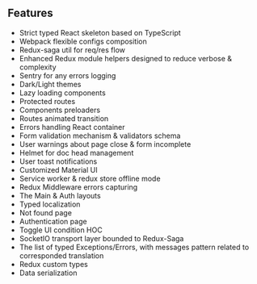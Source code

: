## Features
- Strict typed React skeleton based on TypeScript
- Webpack flexible configs composition
- Redux-saga util for req/res flow
- Enhanced Redux module helpers designed to reduce verbose & complexity  
- Sentry for any errors logging 
- Dark/Light themes
- Lazy loading components
- Protected routes
- Components preloaders  
- Routes animated transition
- Errors handling React container
- Form validation mechanism & validators schema
- User warnings about page close & form incomplete
- Helmet for doc head management 
- User toast notifications
- Customized Material UI
- Service worker & redux store offline mode 
- Redux Middleware errors capturing
- The Main & Auth layouts
- Typed localization
- Not found page  
- Authentication page
- Toggle UI condition HOC
- SocketIO transport layer bounded to Redux-Saga 
- The list of typed Exceptions/Errors, with messages pattern related to corresponded translation
- Redux custom types
- Data serialization 
